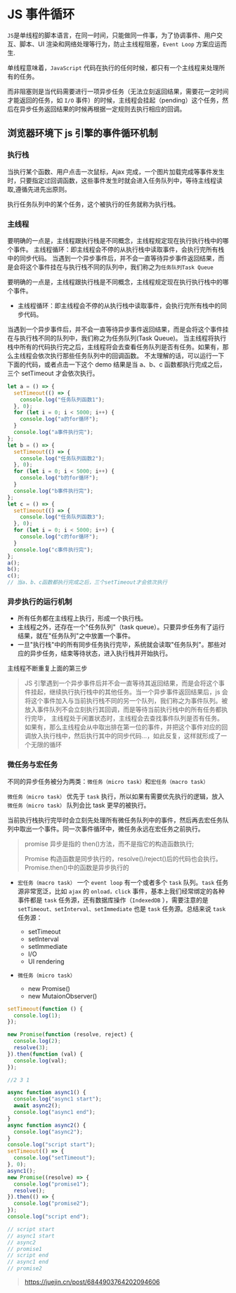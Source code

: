 # JS 事件循环

`JS`是单线程的脚本语言，在同一时间，只能做同一件事，为了协调事件、用户交互、脚本、UI 渲染和网络处理等行为，防止主线程阻塞，`Event Loop` 方案应运而生.

单线程意味着，`JavaScript` 代码在执行的任何时候，都只有一个主线程来处理所有的任务。

而非阻塞则是当代码需要进行一项异步任务（无法立刻返回结果，需要花一定时间才能返回的任务，如 `I/O` 事件）的时候，主线程会挂起（pending）这个任务，然后在异步任务返回结果的时候再根据一定规则去执行相应的回调。

## 浏览器环境下 js 引擎的事件循环机制

### 执行栈

当执行某个函数、用户点击一次鼠标，Ajax 完成，一个图片加载完成等事件发生时，只要指定过回调函数，这些事件发生时就会进入任务队列中，等待主线程读取,遵循先进先出原则。

执行任务队列中的某个任务，这个被执行的任务就称为执行栈。

### 主线程

要明确的一点是，主线程跟执行栈是不同概念，主线程规定现在执行执行栈中的哪个事件。
主线程循环：即主线程会不停的从执行栈中读取事件，会执行完所有栈中的同步代码。
当遇到一个异步事件后，并不会一直等待异步事件返回结果，而是会将这个事件挂在与执行栈不同的队列中，我们称之为`任务队列Task Queue`

要明确的一点是，主线程跟执行栈是不同概念，主线程规定现在执行执行栈中的哪个事件。

- 主线程循环：即主线程会不停的从执行栈中读取事件，会执行完所有栈中的同步代码。

当遇到一个异步事件后，并不会一直等待异步事件返回结果，而是会将这个事件挂在与执行栈不同的队列中，我们称之为任务队列(Task Queue)。
当主线程将执行栈中所有的代码执行完之后，主线程将会去查看任务队列是否有任务。如果有，那么主线程会依次执行那些任务队列中的回调函数。
不太理解的话，可以运行一下下面的代码，或者点击一下这个 demo
结果是当 a、b、c 函数都执行完成之后，三个 setTimeout 才会依次执行。

```js
let a = () => {
  setTimeout(() => {
    console.log("任务队列函数1");
  }, 0);
  for (let i = 0; i < 5000; i++) {
    console.log("a的for循环");
  }
  console.log("a事件执行完");
};
let b = () => {
  setTimeout(() => {
    console.log("任务队列函数2");
  }, 0);
  for (let i = 0; i < 5000; i++) {
    console.log("b的for循环");
  }
  console.log("b事件执行完");
};
let c = () => {
  setTimeout(() => {
    console.log("任务队列函数3");
  }, 0);
  for (let i = 0; i < 5000; i++) {
    console.log("c的for循环");
  }
  console.log("c事件执行完");
};
a();
b();
c();
// 当a、b、c函数都执行完成之后，三个setTimeout才会依次执行
```

### 异步执行的运行机制

- 所有任务都在主线程上执行，形成一个执行栈。
- 主线程之外，还存在一个"任务队列"（task queue）。只要异步任务有了运行结果，就在"任务队列"之中放置一个事件。
- 一旦"执行栈"中的所有同步任务执行完毕，系统就会读取"任务队列"。那些对应的异步任务，结束等待状态，进入执行栈并开始执行。

主线程不断重复上面的第三步

> JS 引擎遇到一个异步事件后并不会一直等待其返回结果，而是会将这个事件挂起，继续执行执行栈中的其他任务。当一个异步事件返回结果后，js 会将这个事件加入与当前执行栈不同的另一个队列，我们称之为事件队列。被放入事件队列不会立刻执行其回调，而是等待当前执行栈中的所有任务都执行完毕， 主线程处于闲置状态时，主线程会去查找事件队列是否有任务。如果有，那么主线程会从中取出排在第一位的事件，并把这个事件对应的回调放入执行栈中，然后执行其中的同步代码...，如此反复，这样就形成了一个无限的循环

### 微任务与宏任务

不同的异步任务被分为两类：`微任务（micro task）`和`宏任务（macro task）`

`微任务（micro task）` 优先于 `task` 执行，所以如果有需要优先执行的逻辑，放入 `微任务（micro task）` 队列会比 task 更早的被执行。

当前执行栈执行完毕时会立刻先处理所有微任务队列中的事件，然后再去宏任务队列中取出一个事件。同一次事件循环中，微任务永远在宏任务之前执行。

> promise 异步是指的 then()方法，而不是指它的构造函数执行;
>
> Promise 构造函数是同步执行的，resolve()/reject()后的代码也会执行。Promise.then()中的函数是异步执行的

- `宏任务（macro task）`
  一个 `event loop` 有一个或者多个 `task` 队列。`task` 任务源非常宽泛，比如 `ajax` 的 `onload，click` 事件，基本上我们经常绑定的各种事件都是 `task` 任务源，还有数据库操作（`IndexedDB` ），需要注意的是`setTimeout、setInterval、setImmediate` 也是 `task` 任务源。总结来说 `task` 任务源：

  - setTimeout
  - setInterval
  - setImmediate
  - I/O
  - UI rendering

- `微任务（micro task）`
  - new Promise()
  - new MutaionObserver()

```js
setTimeout(function () {
  console.log(1);
});

new Promise(function (resolve, reject) {
  console.log(2);
  resolve(3);
}).then(function (val) {
  console.log(val);
});

//2 3 1
```

```js
async function async1() {
  console.log("async1 start");
  await async2();
  console.log("async1 end");
}
async function async2() {
  console.log("async2");
}
console.log("script start");
setTimeout(() => {
  console.log("setTimeout");
}, 0);
async1();
new Promise((resolve) => {
  console.log("promise1");
  resolve();
}).then(() => {
  console.log("promise2");
});
console.log("script end");

// script start
// async1 start
// async2
// promise1
// script end
// async1 end
// promise2
```

> https://juejin.cn/post/6844903764202094606
